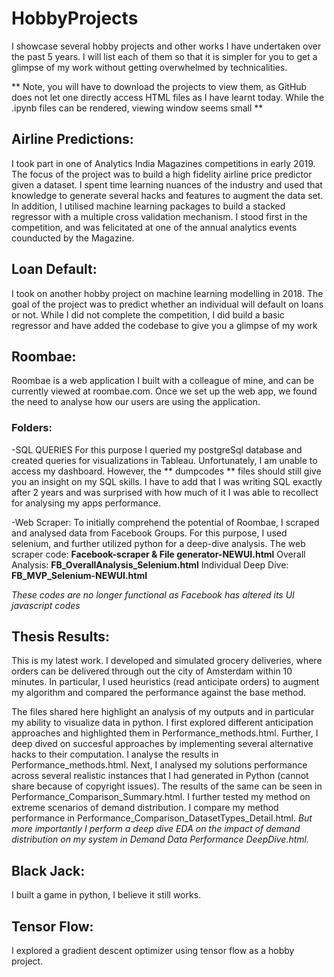 # HobbyProjects
I showcase several hobby projects and other works I have undertaken over the past 5 years. I will list each of them so that it is simpler for you to get a glimpse of my work without getting overwhelmed by technicalities.


** Note, you will have to download the projects to view them, as GitHub does not let one directly access HTML files as I have learnt today. While the .ipynb files can be rendered, viewing window seems small **

## Airline Predictions:  
I took part in one of Analytics India Magazines competitions in early 2019. The focus of the project was to build a high fidelity airline price predictor given a dataset.
I spent time learning nuances of the industry and used that knowledge to generate several hacks and features to augment the data set. 
In addition, I utilised machine learning packages to build a stacked regressor with a multiple cross validation mechanism. 
I stood first in the competition, and was felicitated at one of the annual analytics events counducted by the Magazine.

## Loan Default:
I took on another hobby project on machine learning modelling in 2018. 
The goal of the project was to predict whether an individual will default on loans or not. 
While I did not complete the competition, I did build a basic regressor and have added the codebase to give you a glimpse of my work

## Roombae:  
Roombae is a web application I built with a colleague of mine, and can be currently viewed at roombae.com. 
Once we set up the web app, we found the need to analyse how our users are using the application.
### Folders:
-SQL QUERIES
For this purpose I queried my postgreSql database and created queries for visualizations in Tableau. 
Unfortunately, I am unable to access my dashboard. However, the ** dumpcodes ** files should still give you an insight on my SQL skills. 
I have to add that I was writing SQL exactly after 2 years and was surprised with how much of it I was able to recollect for analysing my apps performance.

-Web Scraper:
To initially comprehend the potential of Roombae, I scraped and analysed data from Facebook Groups. For this purpose, I used selenium, and further utilized python for a deep-dive analysis.
The web scraper code: **Facebook-scraper & File generator-NEWUI.html**
Overall Analysis: **FB_OverallAnalysis_Selenium.html**
Individual Deep Dive: **FB_MVP_Selenium-NEWUI.html**  

_These codes are no longer functional as Facebook has altered its UI javascript codes_

## Thesis Results:
This is my latest work. I developed and simulated grocery deliveries, where orders can be delivered through out the city of Amsterdam within 10 minutes. 
In particular, I used heuristics (read anticipate orders) to augment my algorithm and compared the performance against the base method.

The files shared here highlight an analysis of my outputs and in particular my ability to visualize data in python.
I first explored different anticipation approaches and highlighted them in Performance_methods.html. 
Further, I deep dived on succesful approaches by implementing several alternative hacks to their computation. I analyse the results in Performance_methods.html.
Next, I analysed my solutions performance across several realistic instances that I had generated in Python (cannot share because of copyright issues). The results of the same can be seen in Performance_Comparison_Summary.html.
I further tested my method on extreme scenarios of demand distribution. I compare my method performance in Performance_Comparison_DatasetTypes_Detail.html. _But more importantly I perform a deep dive EDA on the impact of demand distribution on my system in Demand Data Performance DeepDive.html._

## Black Jack:
I built a game in python, I believe it still works. 

## Tensor Flow:
I explored a gradient descent optimizer using tensor flow as a hobby project.



